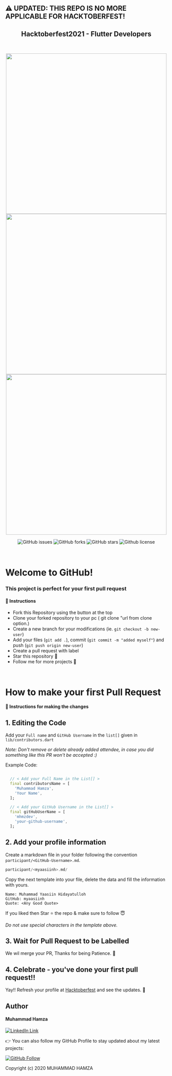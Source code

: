 ## ⚠️ UPDATED: THIS REPO IS NO MORE APPLICABLE FOR HACKTOBERFEST!

<h2 align='center'>Hacktoberfest2021 - Flutter Developers</h2>

<br>
<p align="center">
<img src="https://user-images.githubusercontent.com/43790152/135702736-928b134a-0299-4fee-b9da-e6720bbe53d6.jpeg" height=500>
<img src="https://user-images.githubusercontent.com/43790152/135702741-26502c41-af60-499c-9464-349044eda7d6.jpeg" height=500>
<img src="https://user-images.githubusercontent.com/43790152/135703199-4dea77e1-810e-4bbe-a9b9-4569f3d822a6.gif" height=500>
</p>

<p align="center">
   <img alt="GitHub issues" src="https://img.shields.io/github/issues/m-hamzashakeel/Hacktoberfest-Flutter"></a>
   <img alt="GitHub forks" src="https://img.shields.io/github/issues/m-hamzashakeel/Hacktoberfest-Flutter"></a>
   <img alt="GitHub stars" src="https://img.shields.io/github/stars/m-hamzashakeel/Hacktoberfest-Flutter"></a>
   <img alt="Github license" src="https://img.shields.io/github/license/m-hamzashakeel/Hacktoberfest-Flutter"></a>
</p>
<br>

# Welcome to GitHub!

### This project is perfect for your first pull request

#### 📝 Instructions

- Fork this Repository using the button at the top
- Clone your forked repository to your pc ( git clone "url from clone option.)
- Create a new branch for your modifications (ie. `git checkout -b new-user`)
- Add your files (`git add .`), commit (`git commit -m "added myself"`) and push (`git push origin new-user`)
- Create a pull request with label
- Star this repository 🌟
- Follow me for more projects 💙

<br>

# How to make your first Pull Request

#### 📜 Instructions for making the changes
## 1. Editing the Code

Add your `Full name` and `GitHub Username` in the `list[]` given in `lib/contributors.dart`

*Note: Don't remove or delete already added attendee, in case you did something like this PR won't be accepted :)*

Example Code:
```dart

  // < Add your Full Name in the List[] >
  final contributorsName = [
    'Muhammad Hamza',
    'Your Name',
  ];

  // < Add your GitHub Username in the List[] >
  final gitHubUserName = [
    'mhmzdev',
    'your-github-username',
  ];

```


## 2. Add your profile information

Create a markdown file in your folder following the convention `participant/<GitHub-Username>.md`.

```dart
participant/<myaasiinh>.md/
```

Copy the next template into your file, delete the data and fill the information with yours.

```
Name: Muhammad Yaasiin Hidayatulloh
GitHub: myaasiinh
Quote: <Any Good Quote>
```

If you liked then Star ⭐ the repo & make sure to follow 😇

_Do not use special characters in the template above._

## 3. Wait for Pull Request to be Labelled
We wil merge your PR, Thanks for being Patience. 🙏

## 4. Celebrate - you've done your first pull request!!
Yay!! Refresh your profile at <a href="https://hacktoberfest.digitalocean.com/">Hacktoberfest</a> and see the updates. 🎉

## Author

#### Muhammad Hamza
[![LinkedIn Link](https://img.shields.io/badge/Connect-Hamza-blue.svg?logo=linkedin&longCache=true&style=social&label=Connect
)](https://www.linkedin.com/in/mhmzdev)

👉 You can also follow my GitHub Profile to stay updated about my latest projects:

[![GitHub Follow](https://img.shields.io/badge/Connect-Hamza-blue.svg?logo=Github&longCache=true&style=social&label=Follow)](https://github.com/mhmzdev)

Copyright (c) 2020 MUHAMMAD HAMZA
